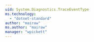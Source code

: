 ```yaml
---
uid: System.Diagnostics.TraceEventType
ms.technology: 
  - "dotnet-standard"
author: "mairaw"
ms.author: "mairaw"
manager: "wpickett"
---
```

